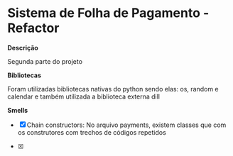 # Sistema de Folha de Pagamento - Refactor

__**Descrição**__

  Segunda parte do projeto

__**Bibliotecas**__

  Foram utilizadas bibliotecas nativas do python sendo elas: os, random e calendar
  e também utilizada a biblioteca externa dill
  
  __**Smells**__
  
- [x] Chain constructors:
No arquivo payments, existem classes que com os construtores com trechos de códigos repetidos

- [x] 
